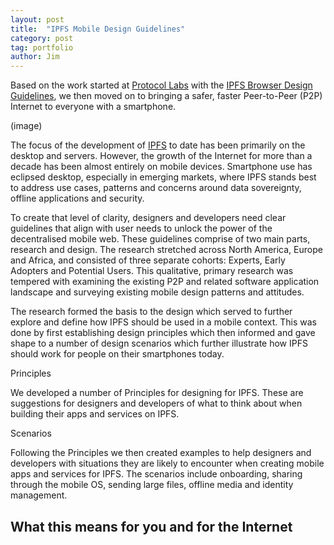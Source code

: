 ```yaml
---
layout: post
title:  "IPFS Mobile Design Guidelines"
category: post
tag: portfolio
author: Jim
---
```


Based on the work started at [Protocol Labs](protocol.ai/) with the [IPFS Browser Design Guidelines](https://protocol-labs.gitbook.io/ipfs-mobile-design-guide/), we then moved on to bringing a safer, faster Peer-to-Peer (P2P) Internet to everyone with a smartphone.

(image)

The focus of the development of [IPFS](https://ipfs.io/) to date has been primarily on the desktop and servers. However, the growth of the Internet for more than a decade has been almost entirely on mobile devices. Smartphone use has eclipsed desktop, especially in emerging markets, where IPFS stands best to address use cases, patterns and concerns around data sovereignty, offline applications and security.

To create that level of clarity, designers and developers need clear guidelines that align with user needs to unlock the power of the decentralised mobile web. These guidelines comprise of two main parts, research and design. The research stretched across North America, Europe and Africa, and consisted of three separate cohorts: Experts, Early Adopters and Potential Users. This qualitative, primary research was tempered with examining the existing P2P and related software application landscape and surveying existing mobile design patterns and attitudes.

The research formed the basis to the design which served to further explore and define how IPFS should be used in a mobile context. This was done by first establishing design principles which then informed and gave shape to a number of design scenarios which further illustrate how IPFS should work for people on their smartphones today.

Principles

We developed a number of Principles for designing for IPFS. These are suggestions for designers and developers of what to think about when building their apps and services on IPFS.

Scenarios

Following the Principles we then created examples to help designers and developers with situations they are likely to encounter when creating mobile apps and services for IPFS. The scenarios include onboarding, sharing through the mobile OS, sending large files, offline media and identity management.

## What this means for you and for the Internet
